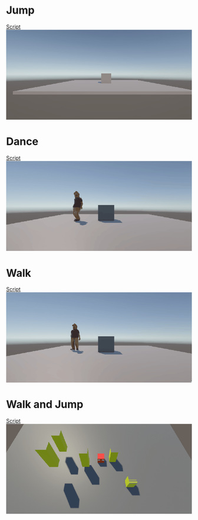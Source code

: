 # Jump
[Script](Assets/Scripts/Launch.cs)
![](cubeJump.gif)


# Dance
[Script](Assets/Scripts/playerAnim.cs)
![](dance.gif)

# Walk
[Script](Assets/Scripts/MoveBasic.cs)
![](walkGif.gif)


# Walk and Jump
[Script](Assets/Scripts/cubePlayerMovement.cs)
![](jumpAndWalkNew.gif)
